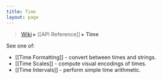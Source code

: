 ```yaml
---
title: Time
layout: page
---
```


> [Wiki](Home) ▸ [[API Reference]] ▸ **Time**

See one of:

* [[Time Formatting]] - convert between times and strings.
* [[Time Scales]] - compute visual encodings of times.
* [[Time Intervals]] - perform simple time arithmetic.